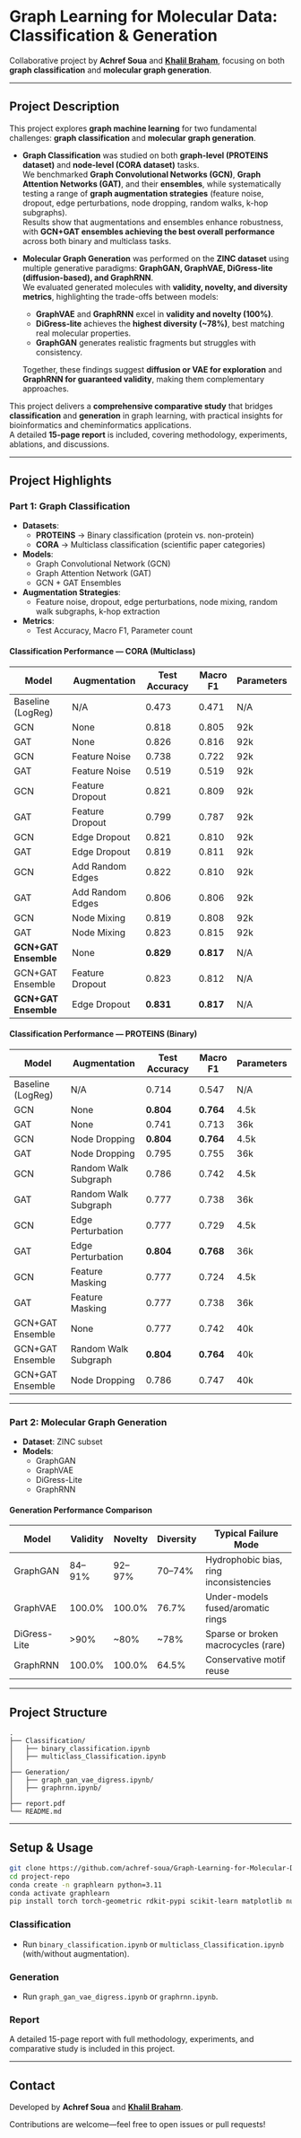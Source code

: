 # Graph Learning for Molecular Data: Classification & Generation


Collaborative project by **Achref Soua** and **[Khalil Braham](https://github.com/khalilbraham)**, focusing on both **graph classification** and **molecular graph generation**.

---
## Project Description

This project explores **graph machine learning** for two fundamental challenges: **graph classification** and **molecular graph generation**.  

- **Graph Classification** was studied on both **graph-level (PROTEINS dataset)** and **node-level (CORA dataset)** tasks.  
  We benchmarked **Graph Convolutional Networks (GCN)**, **Graph Attention Networks (GAT)**, and their **ensembles**, while systematically testing a range of **graph augmentation strategies** (feature noise, dropout, edge perturbations, node dropping, random walks, k-hop subgraphs).  
  Results show that augmentations and ensembles enhance robustness, with **GCN+GAT ensembles achieving the best overall performance** across both binary and multiclass tasks.

- **Molecular Graph Generation** was performed on the **ZINC dataset** using multiple generative paradigms: **GraphGAN, GraphVAE, DiGress-lite (diffusion-based), and GraphRNN**.  
  We evaluated generated molecules with **validity, novelty, and diversity metrics**, highlighting the trade-offs between models:  
  - **GraphVAE** and **GraphRNN** excel in **validity and novelty (100%)**.  
  - **DiGress-lite** achieves the **highest diversity (~78%)**, best matching real molecular properties.  
  - **GraphGAN** generates realistic fragments but struggles with consistency.  

  Together, these findings suggest **diffusion or VAE for exploration** and **GraphRNN for guaranteed validity**, making them complementary approaches.

This project delivers a **comprehensive comparative study** that bridges **classification** and **generation** in graph learning, with practical insights for bioinformatics and cheminformatics applications.  
A detailed **15-page report** is included, covering methodology, experiments, ablations, and discussions.

---
##  Project Highlights

###  Part 1: Graph Classification
- **Datasets**:
  - **PROTEINS** → Binary classification (protein vs. non-protein)
  - **CORA** → Multiclass classification (scientific paper categories)
- **Models**:
  - Graph Convolutional Network (GCN)
  - Graph Attention Network (GAT)
  - GCN + GAT Ensembles
- **Augmentation Strategies**:
  - Feature noise, dropout, edge perturbations, node mixing, random walk subgraphs, k-hop extraction
- **Metrics**:
  - Test Accuracy, Macro F1, Parameter count

#### Classification Performance — CORA (Multiclass)
| Model               | Augmentation        | Test Accuracy | Macro F1 | Parameters |
|---------------------|---------------------|---------------|----------|------------|
| Baseline (LogReg)   | N/A                 | 0.473         | 0.471    | N/A        |
| GCN                 | None                | 0.818         | 0.805    | 92k        |
| GAT                 | None                | 0.826         | 0.816    | 92k        |
| GCN                 | Feature Noise       | 0.738         | 0.722    | 92k        |
| GAT                 | Feature Noise       | 0.519         | 0.519    | 92k        |
| GCN                 | Feature Dropout     | 0.821         | 0.809    | 92k        |
| GAT                 | Feature Dropout     | 0.799         | 0.787    | 92k        |
| GCN                 | Edge Dropout        | 0.821         | 0.810    | 92k        |
| GAT                 | Edge Dropout        | 0.819         | 0.811    | 92k        |
| GCN                 | Add Random Edges    | 0.822         | 0.810    | 92k        |
| GAT                 | Add Random Edges    | 0.806         | 0.806    | 92k        |
| GCN                 | Node Mixing         | 0.819         | 0.808    | 92k        |
| GAT                 | Node Mixing         | 0.823         | 0.815    | 92k        |
| **GCN+GAT Ensemble**| None                | **0.829**     | **0.817**| N/A        |
| GCN+GAT Ensemble    | Feature Dropout     | 0.823         | 0.812    | N/A        |
| **GCN+GAT Ensemble**| Edge Dropout        | **0.831**     | **0.817**| N/A        |

#### Classification Performance — PROTEINS (Binary)
| Model               | Augmentation              | Test Accuracy | Macro F1 | Parameters |
|---------------------|---------------------------|---------------|----------|------------|
| Baseline (LogReg)   | N/A                       | 0.714         | 0.547    | N/A        |
| GCN                 | None                      | **0.804**     | **0.764**| 4.5k       |
| GAT                 | None                      | 0.741         | 0.713    | 36k        |
| GCN                 | Node Dropping             | **0.804**     | **0.764**| 4.5k       |
| GAT                 | Node Dropping             | 0.795         | 0.755    | 36k        |
| GCN                 | Random Walk Subgraph      | 0.786         | 0.742    | 4.5k       |
| GAT                 | Random Walk Subgraph      | 0.777         | 0.738    | 36k        |
| GCN                 | Edge Perturbation         | 0.777         | 0.729    | 4.5k       |
| GAT                 | Edge Perturbation         | **0.804**     | **0.768**| 36k        |
| GCN                 | Feature Masking           | 0.777         | 0.724    | 4.5k       |
| GAT                 | Feature Masking           | 0.777         | 0.738    | 36k        |
| GCN+GAT Ensemble    | None                      | 0.777         | 0.742    | 40k        |
| GCN+GAT Ensemble    | Random Walk Subgraph      | **0.804**     | **0.764**| 40k        |
| GCN+GAT Ensemble    | Node Dropping             | 0.786         | 0.747    | 40k        |

---

###  Part 2: Molecular Graph Generation
- **Dataset**: ZINC subset
- **Models**:
  - GraphGAN
  - GraphVAE
  - DiGress-Lite
  - GraphRNN

#### Generation Performance Comparison
| Model         | Validity | Novelty | Diversity | Typical Failure Mode                          |
|---------------|----------|---------|-----------|-----------------------------------------------|
| GraphGAN      | 84–91%   | 92–97%  | 70–74%    | Hydrophobic bias, ring inconsistencies         |
| GraphVAE      | 100.0%   | 100.0%  | 76.7%     | Under-models fused/aromatic rings              |
| DiGress-Lite  | >90%     | ~80%    | ~78%      | Sparse or broken macrocycles (rare)            |
| GraphRNN      | 100.0%   | 100.0%  | 64.5%     | Conservative motif reuse                       |

---

##  Project Structure

```
.
├── Classification/
│   ├── binary_classification.ipynb
│   ├── multiclass_Classification.ipynb
│
├── Generation/
│   ├── graph_gan_vae_digress.ipynb/
│   ├── graphrnn.ipynb/
│
├── report.pdf
└── README.md 

```

---

##  Setup & Usage

```bash
git clone https://github.com/achref-soua/Graph-Learning-for-Molecular-Data--Classification---Generation.git
cd project-repo
conda create -n graphlearn python=3.11
conda activate graphlearn
pip install torch torch-geometric rdkit-pypi scikit-learn matplotlib numpy
```

### Classification
- Run `binary_classification.ipynb` or `multiclass_Classification.ipynb` (with/without augmentation).

### Generation
- Run `graph_gan_vae_digress.ipynb` or `graphrnn.ipynb`.


### Report
A detailed 15-page report with full methodology, experiments, and comparative study is included in this project.

---

##  Contact
Developed by **Achref Soua** and **[Khalil Braham](https://github.com/khalilbraham)**.

Contributions are welcome—feel free to open issues or pull requests!
